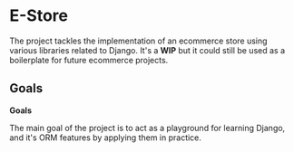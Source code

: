 # E-Store
The project tackles the implementation of an ecommerce store using various libraries related to Django. It's a **WIP** but it could still be used as a boilerplate for future ecommerce projects.

## Goals
**Goals**

The main goal of the project is to act as a playground for learning Django, and it's ORM features by applying them in practice.

